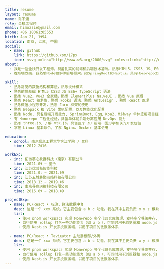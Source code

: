 ```yaml
---
title: resume
layout: resume
name: 陈不渡
role: 全栈工程师
email: himozzie@gmail.com
phone: +86 18061205553
birth: Jan 21, 1994
location: 南京, 江苏, 中国
social:
  - name: github
    link: https://github.com/17px
    icon: <svg xmlns="http://www.w3.org/2000/svg" xmlns:xlink="http://www.w3.org/1999/xlink" viewBox="0 0 24 24"><path d="M9 19c-4.3 1.4-4.3-2.5-6-3m12 5v-3.5c0-1 .1-1.4-.5-2c2.8-.3 5.5-1.4 5.5-6a4.6 4.6 0 0 0-1.3-3.2a4.2 4.2 0 0 0-.1-3.2s-1.1-.3-3.5 1.3a12.3 12.3 0 0 0-6.2 0C6.5 2.8 5.4 3.1 5.4 3.1a4.2 4.2 0 0 0-.1 3.2A4.6 4.6 0 0 0 4 9.5c0 4.6 2.7 5.7 5.5 6c-.6.6-.6 1.2-.5 2V21" fill="none" stroke="currentColor" stroke-width="2" stroke-linecap="round" stroke-linejoin="round"></path></svg>
about:
  - 我是一位全栈开发工程师，具备扎实的前端和后端技术基础。熟悉HTML5、CSS3、JS、ES6+以及TypeScript，掌握Vue和React全家桶，包括常用的UI组件库如ElementPlus和AntDesign。同时，我还具备微信小程序和Taro框架的开发经验。
  - 在后端方面，我熟悉Node和多种后端框架，如SpringBoot和Nestjs。具有Monorepo工程化和DevOps的实践经验。在特殊领域，我还具备医疗3D前端和图形学的相关开发经验。熟悉Linux和Docker基本使用，能够进行前后端性能优化。

skill:
  - 熟悉常见的数据结构和算法，熟悉设计模式
  - 熟悉前端基础 HTML5 CSS3 JS ES6+ TypeScript 语法
  - 熟悉 Vue2、Vue3 全家桶，熟悉 ElementPlus NaiveUI ，熟悉 Vue 原理
  - 熟悉 React 技术栈，熟悉 Hooks 语法，熟悉 AntDesign ，熟悉 React 原理
  - 熟悉微信小程序开发，熟悉 Taro 框架的使用
  - 熟悉 Webpack 和 Vite 常见配置，以及性能优化配置
  - 熟悉 Node, 具备后端开发能力, SpringBoot、Egg、Koa2、Midway 单体应用项目经验，Nestjs 微服务应用项目经验
  - 有 Monorepo 工程化经验，具备单体前后端分离应用 DevOps 能力
  - 熟悉 three.js、了解 Vtk.js，具备医疗 3D 前端、图形学相关的开发经验
  - 掌握 Linux 基本命令，了解 Nginx、Docker 基本使用

education:
  - school: 南京信息工程大学滨江学院 / 本科
    time: 2012-2016

workExp:
  - inc: 拓微摹心数据科技（南京）有限公司
    time: 2021.09 ~ 至今
  - inc: 江苏优普拓智能科技
    time: 2021.01 ~ 2021.09
  - inc: 江苏五城共聚网络科技有限公司
    time: 2018.12 ~ 2019.06
  - inc: 南京寻鹿网络科技有限公司
    time: 2016.09 ~ 2018.09

projectExp:
  - name: PC/React • 标注、算法数据中台
    desc: 这是一个 xxx 系统。它主要包含 a b c 功能。我在其中主要负责 x y z 模块的开发和维护。
    list:
      - 使用 pnpm workspace 实现 Monorepo 多个代码仓库管理，支持多个框架并存，可共享公共组件库和能力
      - 自行使用 rollup 打包一些功能能力（如 a b ），可同时用于浏览器和 node.js ，实现代码同构
      - 使用 Nest.js 开发系统服务端，并用于项目的微服务体系

  - name: PC/React • Tavigator 主动脉根部/外周
    desc: 这是一个 xxx 系统。它主要包含 a b c 功能。我在其中主要负责 x y z 模块的开发和维护。
    list:
      - 使用 pnpm workspace 实现 Monorepo 多个代码仓库管理，支持多个框架并存，可共享公共组件库和能力
      - 自行使用 rollup 打包一些功能能力（如 a b ），可同时用于浏览器和 node.js ，实现代码同构
      - 使用 Nest.js 开发系统服务端，并用于项目的微服务体系
---
```


